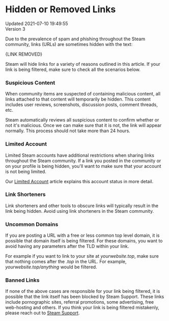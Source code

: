 # Hidden or Removed Links
Updated 2021-07-10 19:49:55  
Version 3  

Due to the prevalence of spam and phishing throughout the Steam community, links (URLs) are sometimes hidden with the text:  
  
{LINK REMOVED}  
  
Steam will hide links for a variety of reasons outlined in this article. If your link is being filtered, make sure to check all the scenarios below.  
  
### Suspicious Content
When community items are suspected of containing malicious content, all links attached to that content will temporarily be hidden. This content includes user reviews, screenshots, discussion posts, comment threads, etc.  
  
Steam automatically reviews all suspicious content to confirm whether or not it's malicious. Once we can make sure that it is not, the link will appear normally. This process should not take more than 24 hours.  
  
### Limited Account
Limited Steam accounts have additional restrictions when sharing links throughout the Steam community. If a link you posted in the community or on your profile is being hidden, you'll want to make sure that your account is not being limited.  
  
Our [Limited Account](https://help.steampowered.com/en/faqs/view/71D3-35C2-AD96-AA3A) article explains this account status in more detail.  
  
### Link Shorteners
Link shorteners and other tools to obscure links will typically result in the link being hidden. Avoid using link shorteners in the Steam community.  
  
### Uncommon Domains
If you are posting a URL with a free or less common top level domain, it is possible that domain itself is being filtered. For these domains, you want to avoid having any parameters after the TLD within your link.  
  
For example if you want to link to your site at *yourwebsite.top*, make sure that nothing comes after the *.top* in the URL. For example, *yourwebsite.top/anything* would be filtered.  
  
### Banned Links
If none of the above cases are responsible for your link being filtered, it is possible that the link itself has been blocked by Steam Support. These links include pornographic sites, referral promotions, some advertising, free web-hosting and others. If you think your link is being filtered mistakenly, please reach out to [Steam Support](https://help.steampowered.com/en/wizard/HelpWithCommunityContactSupport).